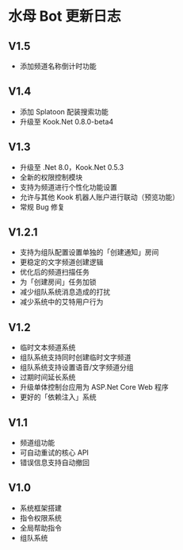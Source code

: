 # 水母 Bot 更新日志

## V1.5

*  添加频道名称倒计时功能

## V1.4

* 添加 Splatoon 配装搜索功能
* 升级至 Kook.Net 0.8.0-beta4

## V1.3

* 升级至 .Net 8.0，Kook.Net 0.5.3
* 全新的权限控制模块
* 支持为频道进行个性化功能设置
* 允许与其他 Kook 机器人账户进行联动（预览功能）
* 常规 Bug 修复

## V1.2.1

* 支持为组队配置设置单独的「创建通知」房间
* 更稳定的文字频道创建逻辑
* 优化后的频道扫描任务
* 为「创建房间」任务加锁
* 减少组队系统消息造成的打扰
* 减少系统中的艾特用户行为

## V1.2

* 临时文本频道系统
* 组队系统支持同时创建临时文字频道
* 组队系统支持设置语音/文字频道分组
* 过期时间延长系统
* 升级单体控制台应用为 ASP.Net Core Web 程序
* 更好的「依赖注入」系统

## V1.1

* 频道组功能
* 可自动重试的核心 API
* 错误信息支持自动撤回

## V1.0

* 系统框架搭建
* 指令权限系统
* 全局帮助指令
* 组队系统
